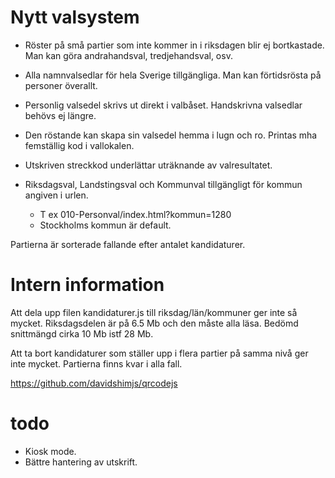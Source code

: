 # Nytt valsystem

* Röster på små partier som inte kommer in i riksdagen blir ej bortkastade. Man kan göra andrahandsval, tredjehandsval, osv.
* Alla namnvalsedlar för hela Sverige tillgängliga. Man kan förtidsrösta på personer överallt.
* Personlig valsedel skrivs ut direkt i valbåset. Handskrivna valsedlar behövs ej längre.
* Den röstande kan skapa sin valsedel hemma i lugn och ro. Printas mha femställig kod i vallokalen.
* Utskriven streckkod underlättar uträknande av valresultatet.

* Riksdagsval, Landstingsval och Kommunval tillgängligt för kommun angiven i urlen.
  * T ex 010-Personval/index.html?kommun=1280
  * Stockholms kommun är default.

Partierna är sorterade fallande efter antalet kandidaturer.

# Intern information

Att dela upp filen kandidaturer.js till riksdag/län/kommuner ger inte så mycket.
Riksdagsdelen är på 6.5 Mb och den måste alla läsa. Bedömd snittmängd cirka 10 Mb istf 28 Mb. 

Att ta bort kandidaturer som ställer upp i flera partier på samma nivå ger inte mycket.
Partierna finns kvar i alla fall.

https://github.com/davidshimjs/qrcodejs

# todo

* Kiosk mode.
* Bättre hantering av utskrift.
